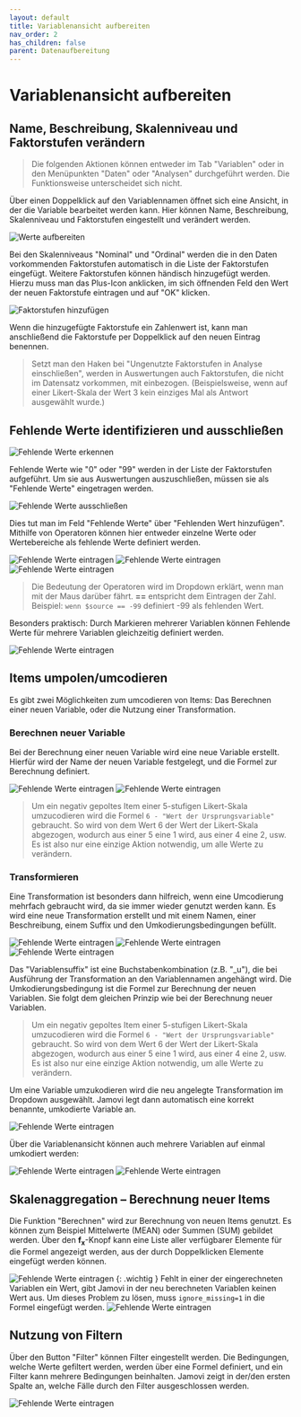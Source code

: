 ```yaml
---
layout: default
title: Variablenansicht aufbereiten
nav_order: 2
has_children: false
parent: Datenaufbereitung
---
```


# Variablenansicht aufbereiten

## Name, Beschreibung, Skalenniveau und Faktorstufen verändern

>Die folgenden Aktionen können entweder im Tab "Variablen" oder in den Menüpunkten "Daten" oder "Analysen" durchgeführt werden. Die Funktionsweise unterscheidet sich nicht.

Über einen Doppelklick auf den Variablennamen öffnet sich eine Ansicht, in der die Variable bearbeitet werden kann. Hier können Name, Beschreibung, Skalenniveau und Faktorstufen eingestellt und verändert werden.

![Werte aufbereiten](./pics/03_02_01.png)

Bei den Skalenniveaus "Nominal" und "Ordinal" werden die in den Daten vorkommenden Faktorstufen automatisch in die Liste der Faktorstufen eingefügt. Weitere Faktorstufen können händisch hinzugefügt werden.
<br>Hierzu muss man das Plus-Icon anklicken, im sich öffnenden Feld den Wert der neuen Faktorstufe eintragen und auf "OK" klicken.

![Faktorstufen hinzufügen](./pics/03_02_02.png)

Wenn die hinzugefügte Faktorstufe ein Zahlenwert ist, kann man anschließend die Faktorstufe per Doppelklick auf den neuen Eintrag benennen.

>Setzt man den Haken bei "Ungenutzte Faktorstufen in Analyse einschließen", werden in Auswertungen auch Faktorstufen, die nicht im Datensatz vorkommen, mit einbezogen. (Beispielsweise, wenn auf einer Likert-Skala der Wert 3 kein einziges Mal als Antwort ausgewählt wurde.)

## Fehlende Werte identifizieren und ausschließen
![Fehlende Werte erkennen](./pics/03_02_03.png)

Fehlende Werte wie "0" oder "99" werden in der Liste der Faktorstufen aufgeführt. Um sie aus Auswertungen auszuschließen, müssen sie als "Fehlende Werte" eingetragen werden.

![Fehlende Werte ausschließen](./pics/03_02_04.png)

Dies tut man im Feld "Fehlende Werte" über "Fehlenden Wert hinzufügen". Mithilfe von Operatoren können hier entweder einzelne Werte oder Wertebereiche als fehlende Werte definiert werden.

![Fehlende Werte eintragen](./pics/03_02_05.png)
![Fehlende Werte eintragen](./pics/03_02_06.png)
![Fehlende Werte eintragen](./pics/03_02_07.png)

> Die Bedeutung der Operatoren wird im Dropdown erklärt, wenn man mit der Maus darüber fährt. **==** entspricht dem Eintragen der Zahl. Beispiel: `wenn $source == -99` definiert -99 als fehlenden Wert.

Besonders praktisch: Durch Markieren mehrerer Variablen können Fehlende Werte für mehrere Variablen gleichzeitig definiert werden.

![Fehlende Werte eintragen](./pics/03_02_08.png)

## Items umpolen/umcodieren
Es gibt zwei Möglichkeiten zum umcodieren von Items: Das Berechnen einer neuen Variable, oder die Nutzung einer Transformation.
### Berechnen neuer Variable
Bei der Berechnung einer neuen Variable wird eine neue Variable erstellt. Hierfür wird der Name der neuen Variable festgelegt, und die Formel zur Berechnung definiert.

![Fehlende Werte eintragen](./pics/03_02_09.png)
![Fehlende Werte eintragen](./pics/03_02_10.png)

> Um ein negativ gepoltes Item einer 5-stufigen Likert-Skala umzucodieren wird die Formel `6 - "Wert der Ursprungsvariable"` gebraucht. 
> So wird von dem Wert 6 der Wert der Likert-Skala abgezogen, wodurch aus einer 5 eine 1 wird, aus einer 4 eine 2, usw. Es ist also nur eine einzige Aktion notwendig, um alle Werte zu verändern.


### Transformieren
Eine Transformation ist besonders dann hilfreich, wenn eine Umcodierung mehrfach gebraucht wird, da sie immer wieder genutzt werden kann.
Es wird eine neue Transformation erstellt und mit einem Namen, einer Beschreibung, einem Suffix und den Umkodierungsbedingungen befüllt.

![Fehlende Werte eintragen](./pics/03_02_11.png)
![Fehlende Werte eintragen](./pics/03_02_12.png)
![Fehlende Werte eintragen](./pics/03_02_13.png)

Das "Variablensuffix" ist eine Buchstabenkombination (z.B. "\_u"), die bei Ausführung der Transformation an den Variablennamen angehängt wird.
Die Umkodierungsbedingung ist die Formel zur Berechnung der neuen Variablen. Sie folgt dem gleichen Prinzip wie bei der Berechnung neuer Variablen.

> Um ein negativ gepoltes Item einer 5-stufigen Likert-Skala umzucodieren wird die Formel `6 - "Wert der Ursprungsvariable"` gebraucht. 
> So wird von dem Wert 6 der Wert der Likert-Skala abgezogen, wodurch aus einer 5 eine 1 wird, aus einer 4 eine 2, usw. Es ist also nur eine einzige Aktion notwendig, um alle Werte zu verändern.

Um eine Variable umzukodieren wird die neu angelegte Transformation im Dropdown ausgewählt. Jamovi legt dann automatisch eine korrekt benannte, umkodierte Variable an.

![Fehlende Werte eintragen](./pics/03_02_14.png)

Über die Variablenansicht können auch mehrere Variablen auf einmal umkodiert werden:

![Fehlende Werte eintragen](./pics/03_02_15.png)
![Fehlende Werte eintragen](./pics/03_02_16.png)

## Skalenaggregation – Berechnung neuer Items

Die Funktion "Berechnen" wird zur Berechnung von neuen Items genutzt. Es können zum Beispiel Mittelwerte (MEAN) oder Summen (SUM) gebildet werden. Über den **f<sub>x</sub>**-Knopf kann eine Liste aller verfügbarer Elemente für die Formel angezeigt werden, aus der durch Doppelklicken Elemente eingefügt werden können. 

![Fehlende Werte eintragen](./pics/03_02_17.png)
{: .wichtig } Fehlt in einer der eingerechneten Variablen ein Wert, gibt Jamovi in der neu berechneten Variablen keinen Wert aus. Um dieses Problem zu lösen, muss `ignore_missing=1` in die Formel eingefügt werden.
![Fehlende Werte eintragen](./pics/03_02_18.png)

## Nutzung von Filtern

Über den Button "Filter" können Filter eingestellt werden. Die Bedingungen, welche Werte gefiltert werden, werden über eine Formel definiert, und ein Filter kann mehrere Bedingungen beinhalten. Jamovi zeigt in der/den ersten Spalte an, welche Fälle durch den Filter ausgeschlossen werden.

![Fehlende Werte eintragen](./pics/03_02_19.png)
